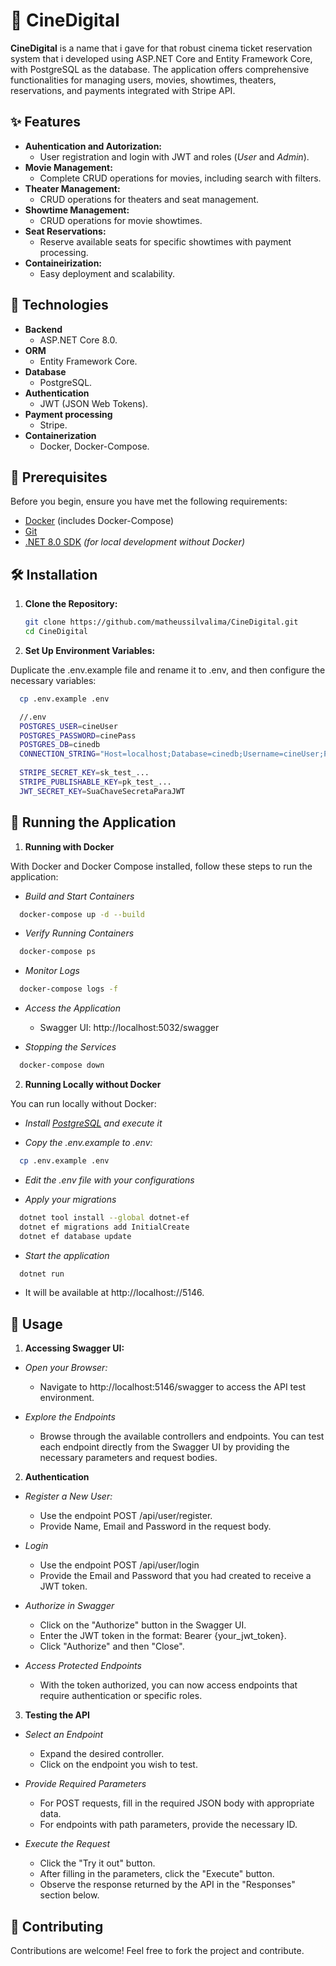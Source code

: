 # 🎥 CineDigital

**CineDigital** is a name that i gave for that robust cinema ticket reservation system that i developed using ASP.NET Core and Entity Framework Core, with PostgreSQL as the database. The application offers comprehensive functionalities for managing users, movies, showtimes, theaters, reservations, and payments integrated with Stripe API.

## ✨ Features

- **Auhentication and Autorization:**
    - User registration and login with JWT and roles (*User* and *Admin*).
- **Movie Management:**
    - Complete CRUD operations for movies, including search with filters.
- **Theater Management:**
    - CRUD operations for theaters and seat management.
- **Showtime Management:**
    - CRUD operations for movie showtimes.
- **Seat Reservations:**
    - Reserve available seats for specific showtimes with payment processing.
- **Containeirization:**
    - Easy deployment and scalability.

## 🚀 Technologies

- **Backend**
    - ASP.NET Core 8.0.
- **ORM**
    - Entity Framework Core.
- **Database**
    - PostgreSQL.
- **Authentication**
    - JWT (JSON Web Tokens).
- **Payment processing**
    - Stripe.
- **Containerization**
    - Docker, Docker-Compose.

## 🔧 Prerequisites

Before you begin, ensure you have met the following requirements:
- [Docker](https://www.docker.com/get-started) (includes Docker-Compose)
- [Git](https://git-scm.com/downloads)
- [.NET 8.0 SDK](https://dotnet.microsoft.com/download/dotnet/8.0) *(for local development without Docker)*

## 🛠️ Installation

1. **Clone the Repository:**

   ```bash
   git clone https://github.com/matheussilvalima/CineDigital.git
   cd CineDigital

2. **Set Up Environment Variables:**

Duplicate the .env.example file and rename it to .env, and then configure the necessary variables:

```bash
  cp .env.example .env

  //.env
  POSTGRES_USER=cineUser
  POSTGRES_PASSWORD=cinePass
  POSTGRES_DB=cinedb
  CONNECTION_STRING="Host=localhost;Database=cinedb;Username=cineUser;Password=cinePass"
 
  STRIPE_SECRET_KEY=sk_test_...
  STRIPE_PUBLISHABLE_KEY=pk_test_...
  JWT_SECRET_KEY=SuaChaveSecretaParaJWT
```
## 🏃 Running the Application

1. **Running with Docker**

With Docker and Docker Compose installed, follow these steps to run the application:

- *Build and Start Containers*
```bash
  docker-compose up -d --build
```

- *Verify Running Containers*
```bash
  docker-compose ps
```

- *Monitor Logs*
```bash
  docker-compose logs -f
```

- *Access the Application*
    - Swagger UI: http://localhost:5032/swagger

- *Stopping the Services*
```bash
  docker-compose down
```

2. **Running Locally without Docker**

You can run locally without Docker:

- *Install [PostgreSQL](https://www.postgresql.org/download/) and execute it*

- *Copy the .env.example to .env:*
```bash
  cp .env.example .env
```

- *Edit the .env file with your configurations*

- *Apply your migrations*
```bash
  dotnet tool install --global dotnet-ef
  dotnet ef migrations add InitialCreate
  dotnet ef database update
```

- *Start the application*
```bash
  dotnet run
```
  - It will be available at http://localhost://5146.

## 📝 Usage

1. **Accessing Swagger UI:**

- *Open your Browser:*
    - Navigate to http://localhost:5146/swagger to access the API test environment.

- *Explore the Endpoints*
    - Browse through the available controllers and endpoints. You can test each endpoint directly from the Swagger UI by providing the necessary parameters and request bodies.

2. **Authentication**

- *Register a New User:*
    - Use the endpoint POST /api/user/register.
    - Provide Name, Email and Password in the request body.

- *Login*
    - Use the endpoint POST /api/user/login
    - Provide the Email and Password that you had created to receive a JWT token.

- *Authorize in Swagger*
    - Click on the "Authorize" button in the Swagger UI.
    - Enter the JWT token in the format: Bearer {your_jwt_token}.
    - Click "Authorize" and then "Close".

- *Access Protected Endpoints*
    - With the token authorized, you can now access endpoints that require authentication or specific roles.

3. **Testing the API**

- *Select an Endpoint*
    - Expand the desired controller.
    - Click on the endpoint you wish to test.

- *Provide Required Parameters*
    - For POST requests, fill in the required JSON body with appropriate data.
    - For endpoints with path parameters, provide the necessary ID.

- *Execute the Request*
    - Click the "Try it out" button.
    - After filling in the parameters, click the "Execute" button.
    - Observe the response returned by the API in the "Responses" section below.

## 🤝 Contributing

Contributions are welcome! Feel free to fork the project and contribute.







